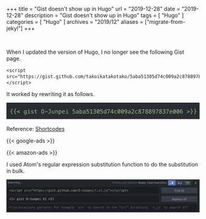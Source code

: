 +++
title =  "Gist doesn't show up in Hugo"
url = "2019-12-28"
date = "2019-12-28"
description = "Gist doesn't show up in Hugo"
tags = [
    "Hugo"
]
categories = [
    "Hugo"
]
archives = "2019/12"
aliases = ["migrate-from-jekyl"]
+++

<br>

When I updated the version of Hugo, I no longer see the following Gist page.

```
<script src="https://gist.github.com/takoikatakotako/5aba51305d74c009a2c878897837e006.js"></script>
```

It worked by rewriting it as follows.

![Replace](1.png)

Reference: [Shortcodes](https://gohugo.io/content-management/shortcodes/)

<!-- Google Ads -->
{{< google-ads >}}

<!-- Amazon Ads -->
{{< amazon-ads >}}

I used Atom's regular expression substitution function to do the substitution in bulk.

![Replace](2.png)
